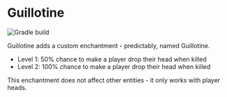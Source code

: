 # Guillotine
![Gradle build](https://github.com/FaeCraft/Guillotine/workflows/Gradle%20build/badge.svg)

Guillotine adds a custom enchantment - predictably, named Guillotine.

* Level 1: 50% chance to make a player drop their head when killed
* Level 2: 100% chance to make a player drop their head when killed

This enchantment does not affect other entities - it only works with player heads.
